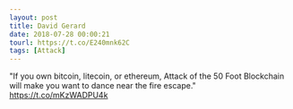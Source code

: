 ```yaml
---
layout: post
title: David Gerard
date: 2018-07-28 00:00:21
tourl: https://t.co/E240mnk62C
tags: [Attack]
---
```

"If you own bitcoin, litecoin, or ethereum, Attack of the 50 Foot Blockchain will make you want to dance near the fire escape." https://t.co/mKzWADPU4k